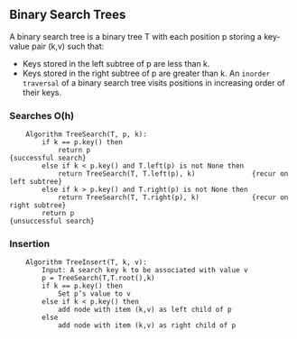 ## Binary Search Trees
A binary search tree is a binary tree T with each position p storing a key-value pair (k,v) such that:
* Keys stored in the left subtree of p are less than k.
* Keys stored in the right subtree of p are greater than k.
An `inorder traversal` of a binary search tree visits positions in increasing order of their keys.

### Searches O(h)
```
    Algorithm TreeSearch(T, p, k):
        if k == p.key() then 
            return p                                        {successful search} 
        else if k < p.key() and T.left(p) is not None then 
            return TreeSearch(T, T.left(p), k)              {recur on left subtree}
        else if k > p.key() and T.right(p) is not None then 
            return TreeSearch(T, T.right(p), k)             {recur on right subtree}
        return p                                            {unsuccessful search}
```

### Insertion
```
    Algorithm TreeInsert(T, k, v):
        Input: A search key k to be associated with value v
        p = TreeSearch(T,T.root(),k) 
        if k == p.key() then
            Set p’s value to v 
        else if k < p.key() then
            add node with item (k,v) as left child of p 
        else
            add node with item (k,v) as right child of p
```


